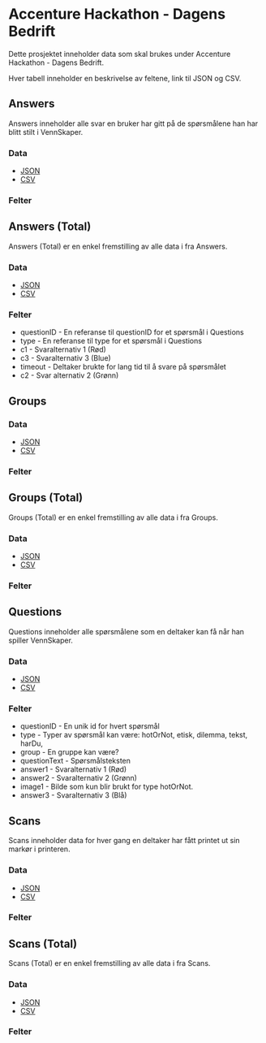 # Accenture Hackathon - Dagens Bedrift

Dette prosjektet inneholder data som skal brukes under Accenture Hackathon - Dagens Bedrift.

Hver tabell inneholder en beskrivelse av feltene, link til JSON og CSV.

## Answers

Answers inneholder alle svar en bruker har gitt på de spørsmålene han har blitt stilt i VennSkaper.

### Data

* [JSON](https://github.com/langz/dagensbedrift/blob/master/answers/answers.json)
* [CSV](https://github.com/langz/dagensbedrift/blob/master/answers/answers.csv)

### Felter



## Answers (Total)

Answers (Total) er en enkel fremstilling av alle data i fra Answers.

### Data

* [JSON](https://github.com/langz/dagensbedrift/blob/master/answers-total/answers-total.json)
* [CSV](https://github.com/langz/dagensbedrift/blob/master/answers-total/answers-total.csv)

### Felter

* questionID - En referanse til questionID for et spørsmål i Questions
* type - En referanse til type for et spørsmål i Questions
* c1 - Svaralternativ 1 (Rød) 
* c3 - Svaralternativ 3 (Blue) 
* timeout - Deltaker brukte for lang tid til å svare på spørsmålet
* c2 - Svar alternativ 2 (Grønn)

## Groups

### Data

* [JSON](https://github.com/langz/dagensbedrift/blob/master/groups/groups.json)
* [CSV](https://github.com/langz/dagensbedrift/blob/master/groups/groups.csv)

### Felter



## Groups (Total)

Groups (Total) er en enkel fremstilling av alle data i fra Groups.

### Data

* [JSON](https://github.com/langz/dagensbedrift/blob/master/groups-total/groups-total.json)
* [CSV](https://github.com/langz/dagensbedrift/blob/master/groups-total/groups-total.csv)

### Felter

## Questions

Questions inneholder alle spørsmålene som en deltaker kan få når han spiller VennSkaper.

### Data

* [JSON](https://github.com/langz/dagensbedrift/blob/master/questions/questions.json)
* [CSV](https://github.com/langz/dagensbedrift/blob/master/questions/questions.csv)

### Felter

* questionID - En unik id for hvert spørsmål
* type - Typer av spørsmål kan være: hotOrNot, etisk, dilemma, tekst, harDu, 
* group - En gruppe kan være?
* questionText - Spørsmålsteksten
* answer1 - Svaralternativ 1 (Rød)
* answer2 - Svaralternativ 2 (Grønn)
* image1 - Bilde som kun blir brukt for type hotOrNot.
* answer3 - Svaralternativ 3 (Blå)

## Scans

Scans inneholder data for hver gang en deltaker har fått printet ut sin markør i printeren.

### Data

* [JSON](https://github.com/langz/dagensbedrift/blob/master/scans/scans.json)
* [CSV](https://github.com/langz/dagensbedrift/blob/master/scans/scans.csv)

### Felter



## Scans (Total)

Scans (Total) er en enkel fremstilling av alle data i fra Scans.

### Data

* [JSON](https://github.com/langz/dagensbedrift/blob/master/scans-total/scans-total.json)
* [CSV](https://github.com/langz/dagensbedrift/blob/master/scans-total/scans-total.csv)

### Felter

